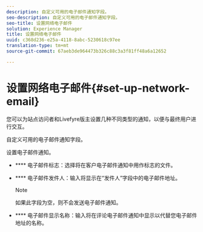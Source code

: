 ```yaml
---
description: 自定义可用的电子邮件通知字段。
seo-description: 自定义可用的电子邮件通知字段。
seo-title: 设置网络电子邮件
solution: Experience Manager
title: 设置网络电子邮件
uuid: c368d236-e25a-4118-8abc-5230618c97ee
translation-type: tm+mt
source-git-commit: 67aeb3de964473b326c88c3a3f81ff48a6a12652

---
```



# 设置网络电子邮件{#set-up-network-email}

您可以为站点访问者和Livefyre版主设置几种不同类型的通知，以便与最终用户进行交互。

自定义可用的电子邮件通知字段。

设置电子邮件通知。

* **** 电子邮件标志：选择将在客户电子邮件通知中用作标志的文件。
* **** 电子邮件发件人：输入将显示在“发件人”字段中的电子邮件地址。

   >[!NOTE]
   >
   >如果此字段为空，则不会发送电子邮件通知。

* **** 电子邮件显示名称：输入将在评论电子邮件通知中显示以代替您电子邮件地址的名称。

